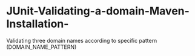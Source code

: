# JUnit-Validating-a-domain-Maven-Installation-
Validating three domain names according to specific pattern (DOMAIN_NAME_PATTERN) 
